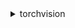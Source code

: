 <details><summary>torchvision</summary>

- torchvision.transform  
  - transform.Compose([]) //将列表内的操作串联起来，类似于torch.nn.Sequential  
  - transform.Resize()//伸缩图片尺寸  
  - transform.CenterCrop()//从中心裁剪  
  - transform.ToTensor()//归一化至[0,1],并将图片PIL或其他图片格式转为Tensor数据结构  
  - transform.Normalize(means=[.5,.5,.5],std=[.5,.5,.5])//标准化至[-1,1]  
- torchvision.datasets  
  包含常用的公开数据集   
  torchvision.datasets.CIFAR10，torchvision.datasets.COCO,torchvision.datasets.MNIST  
  torchvision.datasets.LSUN,torchvision.datasets.ImageNet   
  `torchvision.datasets.MNIST('data/',download=True,train=False,transform=transform)`  
  `下载路径,是否下载,训练集或测试集,图像变换`  
  另外一个可用于自定义数据加载的工具  
  - torchvision.datasets.ImageFolder  
    假设所有的文件按文件夹保存，每个文件夹下存储同一个类别的图片，文件夹名为类名  
    ImageFolder(root,transform=None,target_transform=None,loader=default_loader)
    - root：文件路径  
    - transform：对PIL图片的转换,是在loader加载进图片之后  
    - target_transform：对label的转换  
    - loader：读取图片方式，默认为读取为RGB模式的PIL图片  
    ```python
    dataset=ImageFolder('./dog_cat')
    dataset.class_to_idx()
    //输出:{'cat': 0, 'dog': 1}
    dataset.imgs
    //输出:
    [('data/dogcat_2/cat/cat.12484.jpg', 0),
     ('data/dogcat_2/cat/cat.12485.jpg', 0),
     ('data/dogcat_2/cat/cat.12486.jpg', 0),
     ('data/dogcat_2/cat/cat.12487.jpg', 0),
     ('data/dogcat_2/dog/dog.12496.jpg', 1),
     ('data/dogcat_2/dog/dog.12497.jpg', 1),
     ('data/dogcat_2/dog/dog.12498.jpg', 1),
     ('data/dogcat_2/dog/dog.12499.jpg', 1)]
     dataset[0][0]//第一位表示第几张图，第二位0表示图片数据
     dataset[0][1]//第二位1表示label
    ```
 - torchvision.models  
   提供**预训练模型**，AlexNet,VGG系列,ResNet系列,Inception系列等.  
   `torchvision.models.resnet34(pretrained=True,num_classes=1000)`  
   `是否为预训练模型,分类数量`  
 - torchvision.utils  
   - torchvision.utils.make_grid  
   `torchvision.utils.make_grid(imgdata[N*W*H*C]，num)//将N个图片构成num*num布局的图片`  
   - torchvision.utils.save_img  
   `torchvision.utils.save_img(img,'path')//将数据存储为图片格式`  
</details>
